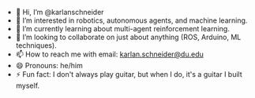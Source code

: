- 👋 Hi, I’m @karlanschneider
- 👀 I’m interested in robotics, autonomous agents, and machine learning.
- 🌱 I’m currently learning about multi-agent reinforcement learning.
- 💞️ I’m looking to collaborate on just about anything (ROS, Arduino, ML techniques).
- 📫 How to reach me with email: karlan.schneider@du.edu
- 😄 Pronouns: he/him
- ⚡ Fun fact: I don't always play guitar, but when I do, it's a guitar I built myself.

<!---
karlanschneider/karlanschneider is a ✨ special ✨ repository because its `README.md` (this file) appears on your GitHub profile.
You can click the Preview link to take a look at your changes.
--->
